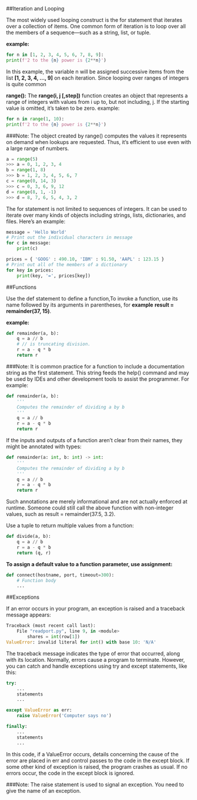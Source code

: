 ##Iteration and Looping

The most widely used looping construct is the for statement that iterates
over a collection of items. One common form of iteration is to loop over all
the members of a sequence—such as a string, list, or tuple.

**__example:__**

```python
for n in [1, 2, 3, 4, 5, 6, 7, 8, 9]:
print(f'2 to the {n} power is {2**n}')

```
In this example, the variable n will be assigned successive items from the
list **[1, 2, 3, 4, ..., 9]** on each iteration. Since looping over ranges of
integers is quite common


**range():**
The **range(i, j [,step])** function creates an object that represents a
range of integers with values from i up to, but not including, j. If the
starting value is omitted, it’s taken to be zero.
example:

```python
for n in range(1, 10):
print(f'2 to the {n} power is {2**n}')

```

###Note:
The object created by range() computes the values it represents on
demand when lookups are requested. Thus, it’s efficient to use even with a
large range of numbers.

```python
a = range(5)
>>> a = 0, 1, 2, 3, 4
b = range(1, 8)
>>> b = 1, 2, 3, 4, 5, 6, 7
c = range(0, 14, 3)
>>> c = 0, 3, 6, 9, 12 
d = range(8, 1, -1)
>>> d = 8, 7, 6, 5, 4, 3, 2
```


The for statement is not limited to sequences of integers. It can be used
to iterate over many kinds of objects including strings, lists, dictionaries,
and files. Here’s an example:

```python
message = 'Hello World'
# Print out the individual characters in message
for c in message:
	print(c)
```

```python
prices = { 'GOOG' : 490.10, 'IBM' : 91.50, 'AAPL' : 123.15 }
# Print out all of the members of a dictionary
for key in prices:
	print(key, '=', prices[key])
```

##Functions

Use the def statement to define a function,To invoke a function, use its name followed by its arguments in
parentheses, for __example__ **result = remainder(37, 15)**.

**__example:__**
```python
def remainder(a, b):
	q = a // b
	# // is truncating division.
	r = a - q * b
	return r
```

###Note:
It is common practice for a function to include a documentation string as
the first statement. This string feeds the help() command and may be used
by IDEs and other development tools to assist the programmer. For
example:

```python
def remainder(a, b):
	'''
	Computes the remainder of dividing a by b
	'''
	q = a // b
	r = a - q * b
	return r
```

If the inputs and outputs of a function aren’t clear from their names, they
might be annotated with types:

```python
def remainder(a: int, b: int) -> int:
	'''
	Computes the remainder of dividing a by b
	'''
	q = a // b
	r = a - q * b
	return r
```
Such annotations are merely informational and are not actually enforced
at runtime. Someone could still call the above function with non-integer
values, such as result = remainder(37.5, 3.2).


Use a tuple to return multiple values from a function:
```python
def divide(a, b):
	q = a // b
	r = a - q * b
	return (q, r)
```

**To assign a default value to a function parameter, use assignment:**

```python
def connect(hostname, port, timeout=300):
	# Function body
	...
```


##Exceptions

If an error occurs in your program, an exception is raised and a traceback
message appears:
```python
Traceback (most recent call last):
	File "readport.py", line 9, in <module>
		shares = int(row[1])
ValueError: invalid literal for int() with base 10: 'N/A'
```
The traceback message indicates the type of error that occurred, along
with its location. Normally, errors cause a program to terminate. However,
you can catch and handle exceptions using try and except statements, like
this:

```python
try:
	...
	statements
	...

except ValueError as err:
	raise ValueError('Computer says no')

finally:
	...
	statements
	...

```

In this code, if a ValueError occurs, details concerning the cause of the
error are placed in err and control passes to the code in the except block. If
some other kind of exception is raised, the program crashes as usual. If no
errors occur, the code in the except block is ignored.

###Note:
The raise statement is used to signal an exception. You need to give the
name of an exception.




